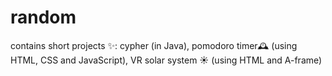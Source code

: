 # random
contains short projects ✨:
cypher (in Java),
pomodoro timer🕰️ (using HTML, CSS and JavaScript),
VR solar system ☀️ (using HTML and A-frame)

